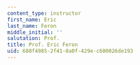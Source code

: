 ```yaml
---
content_type: instructor
first_name: Eric
last_name: Feron
middle_initial: ''
salutation: Prof.
title: Prof. Eric Feron
uid: 688f4985-2f41-0a0f-429e-c600026de193
---
```

